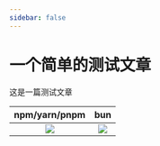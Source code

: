 ```yaml
---
sidebar: false
---
```



# 一个简单的测试文章

这是一篇测试文章


|    npm/yarn/pnpm    |         bun         |
| :-----------------: | :-----------------: |
| ![](/test/test.jpg) | ![](/test/test.jpg) |

